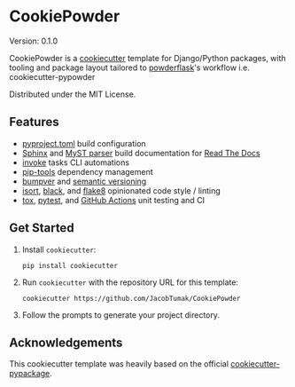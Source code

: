 # CookiePowder

Version: 0.1.0

CookiePowder is a [cookiecutter](https://pypi.org/project/cookiecutter-python/) template for Django/Python packages,
with tooling and package layout tailored to [powderflask](https://github.com/powderflask)'s workflow i.e. cookiecutter-pypowder

Distributed under the MIT License.

## Features

- [pyproject.toml](https://pip.pypa.io/en/stable/reference/build-system/pyproject-toml/) build configuration
- [Sphinx](https://www.sphinx-doc.org/en/master/) and [MyST parser](https://myst-parser.readthedocs.io/en/latest/intro.html) 
  build documentation for [Read The Docs](https://readthedocs.org/)
- [invoke](https://www.pyinvoke.org/) tasks CLI automations
- [pip-tools](https://github.com/jazzband/pip-tools) dependency management 
- [bumpver](https://pypi.org/project/bumpver/) and [semantic versioning](https://semver.org/) 
- [isort](https://pypi.org/project/isort/), [black](https://pypi.org/project/black/), and 
  [flake8](https://pypi.org/project/flake8/) opinionated code style / linting 
- [tox](https://pypi.org/project/tox/), [pytest](https://pypi.org/project/pytest/), 
  and [GitHub Actions](https://docs.github.com/en/actions) unit testing and CI 

## Get Started

1. Install `cookiecutter`:

    ```console
    pip install cookiecutter
    ```

2. Run `cookiecutter` with the repository URL for this template:

    ```console
    cookiecutter https://github.com/JacobTumak/CookiePowder
    ```

3. Follow the prompts to generate your project directory.


## Acknowledgements

This cookiecutter template was heavily based on the official [cookiecutter-pypackage](https://github.com/audreyfeldroy/cookiecutter-pypackage).
